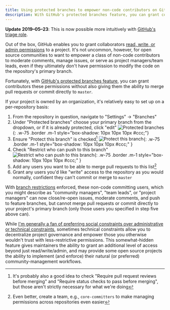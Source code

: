 ```yaml
---
title: Using protected branches to empower non-code contributors on GitHub
description: With GitHub's protected branches feature, you can grant collaborators permission to moderate comments, manage issues, or serve as project managers/team leads without the ability to merge pull requests or commit to master.
---
```


<div class="border p-1 m-1" markdown="1">

**Update 2019–05–23**: This is now possible more intuitively with [GitHub's triage role](https://github.blog/changelog/2019-05-23-triage-and-maintain-roles-beta/).

</div>

Out of the box, GitHub enables you to grant collaborators [read, write, or admin permissions](https://help.github.com/articles/repository-permission-levels-for-an-organization/) to a project. It's not uncommon, however, for open source communities to want to empower a class of non-code contributors to moderate comments, manage issues, or serve as project managers/team leads, even if they ultimately don't have permission to modify the code on the repository's primary branch.

Fortunately, with [GitHub's protected branches feature](https://help.github.com/articles/about-protected-branches), you can grant contributors these permissions without also giving them the ability to merge pull requests or commit directly to `master`.

If your project is owned by an organization, it's relatively easy to set up on a per-repository basis:

1. From the repository in question, navigate to "Settings" → "Branches"
2. Under "Protected branches" choose your primary branch from the dropdown, or if it is already protected, click "edit"
   ![Protected branches](https://cloud.GitHubusercontent.com/assets/282759/25056313/056e9944-2136-11e7-8415-5ec036f8ad6a.png){: .w-75 .border .m-1 style="box-shadow: 10px 10px 10px #ccc;"}
3. Ensure "Protect this branch" is checked[^pro-tip]
   ![Protect this branch](https://cloud.GitHubusercontent.com/assets/282759/25056314/05751300-2136-11e7-85c8-6d7d61f10017.png){: .w-75 .border .m-1 style="box-shadow: 10px 10px 10px #ccc;" }
4. Check "Restrict who can push to this branch"
   ![Restrict who can push to this branch](https://cloud.GitHubusercontent.com/assets/282759/25056312/056cef5e-2136-11e7-8d09-b6a0cb38d1fe.png){: .w-75 .border .m-1 style="box-shadow: 10px 10px 10px #ccc;" }
5. Add any users you want to be able to merge pull requests to this list[^pro-tip-2]
6. Grant any users you'd like "write" access to the repository as you would normally, confident they can't commit or merge to `master`

With [branch restrictions](https://help.github.com/articles/about-branch-restrictions/) enforced, these non-code committing users, which you might describe as "community managers", "team leads", or "project managers" can now close/re-open issues, moderate comments, and push to feature branches, but cannot merge pull requests or commit directly to your project's primary branch (only those users you specified in step five above can).

While [I'm generally a fan of preferring social constraints over administrative or technical constraints](https://ben.balter.com/2015/03/08/open-source-best-practices-internal-collaboration/#4-embrace-the-constraints-of-open-source), sometimes technical constraints allow you to decentralize project governance and empower those you otherwise wouldn't trust with less-restrictive permissions. This somewhat-hidden feature gives maintainers the ability to grant an additional level of access beyond just read/write/admin, and may provide some open source projects the ability to implement (and enforce) their natural (or preferred) community-management workflows.

[^pro-tip]: It's probably also a good idea to check "Require pull request reviews before merging" and "Require status checks to pass before merging", but those aren't strictly necessary for what we're doing

[^pro-tip-2]: Even better, create a team, e.g., `core-committers` to make managing permissions across repositories even easier
